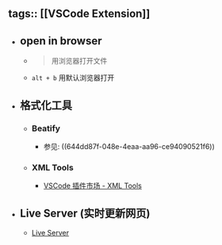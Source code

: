 tags:: [[VSCode Extension]]
---

- ## open in browser
	- > 用浏览器打开文件
	- `alt + b` 用默认浏览器打开
- ## 格式化工具
	- ### Beatify
		- 参见: ((644dd87f-048e-4eaa-aa96-ce94090521f6))
	- ### XML Tools
		- [VSCode 插件市场 - XML Tools](https://marketplace.visualstudio.com/items?itemName=DotJoshJohnson.xml)
- ## Live Server (实时更新网页)
	- [Live Server](https://marketplace.visualstudio.com/items?itemName=ritwickdey.LiveServer)